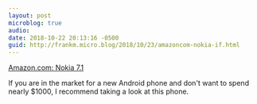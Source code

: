 ```yaml
---
layout: post
microblog: true
audio: 
date: 2018-10-22 20:13:16 -0500
guid: http://frankm.micro.blog/2018/10/23/amazoncom-nokia-if.html
---
```

[Amazon.com: Nokia 7.1](https://www.amazon.com/Nokia-7-1-Unlocked-Smartphone-T-Mobile/dp/B07HD3QC65/ref=as_li_ss_tl?ie=UTF8&qid=1538998904&sr=8-2-spons&keywords=nokia+7.1&th=1&linkCode=sl1&tag=damienwilde23-20&linkId=44af8de84221f75946107f0d0cc350d3&language=en_US)

If you are in the market for a new Android phone and don't want to spend nearly $1000, I recommend taking a look at this phone. 
